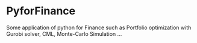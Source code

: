 # PyforFinance
Some application of python for Finance such as Portfolio optimization with Gurobi solver, CML, Monte-Carlo Simulation ...
